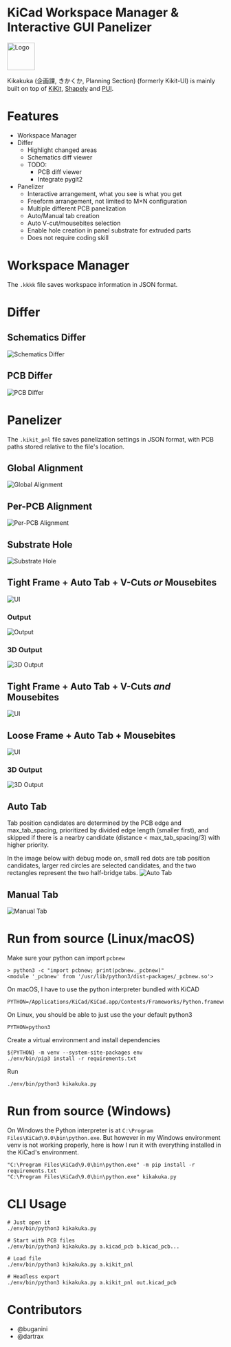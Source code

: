 # KiCad Workspace Manager & Interactive GUI Panelizer
<img src="resources/icon.png" alt="Logo" width="64" height="64">

Kikakuka (企画課, きかくか, Planning Section) (formerly Kikit-UI) is mainly built on top of [KiKit](https://github.com/yaqwsx/KiKit), [Shapely](https://github.com/shapely/shapely) and [PUI](https://github.com/buganini/PUI).

# Features
* Workspace Manager
* Differ
    * Highlight changed areas
    * Schematics diff viewer
    * TODO:
        * PCB diff viewer
        * Integrate pygit2
* Panelizer
    * Interactive arrangement, what you see is what you get
    * Freeform arrangement, not limited to M×N configuration
    * Multiple different PCB panelization
    * Auto/Manual tab creation
    * Auto V-cut/mousebites selection
    * Enable hole creation in panel substrate for extruded parts
    * Does not require coding skill

# Workspace Manager
The `.kkkk` file saves workspace information in JSON format.

# Differ
## Schematics Differ
![Schematics Differ](screenshots/sch_differ.gif)

## PCB Differ
![PCB Differ](screenshots/pcb_differ.png)


# Panelizer
The `.kikit_pnl` file saves panelization settings in JSON format, with PCB paths stored relative to the file's location.

## Global Alignment
![Global Alignment](screenshots/global_alignment.gif)

## Per-PCB Alignment
![Per-PCB Alignment](screenshots/single_alignment.gif)

## Substrate Hole
![Substrate Hole](screenshots/substrate_hole.gif)

## Tight Frame + Auto Tab + V-Cuts *or* Mousebites
![UI](screenshots/tight_frame_autotab_autocut.png)
### Output
![Output](screenshots/tight_frame_autotab_autocut_output.png)
### 3D Output
![3D Output](screenshots/tight_frame_autotab_autocut_output_3d.png)

## Tight Frame + Auto Tab + V-Cuts *and* Mousebites
![UI](screenshots/tight_frame_autotab_vcuts_and_mousebites.png)

## Loose Frame + Auto Tab + Mousebites
![UI](screenshots/loose_frame_autotab_mousebites.png)
### 3D Output
![3D Output](screenshots/loose_frame_autotab_mousebites_output_3d.png)

## Auto Tab
Tab position candidates are determined by the PCB edge and max_tab_spacing, prioritized by divided edge length (smaller first), and skipped if there is a nearby candidate (distance < max_tab_spacing/3) with higher priority.

In the image below with debug mode on, small red dots are tab position candidates, larger red circles are selected candidates, and the two rectangles represent the two half-bridge tabs.
![Auto Tab](screenshots/auto_tab.png)

## Manual Tab
![Manual Tab](screenshots/manual_tab.gif)

# Run from source (Linux/macOS)
Make sure your python can import `pcbnew`
```
> python3 -c "import pcbnew; print(pcbnew._pcbnew)"
<module '_pcbnew' from '/usr/lib/python3/dist-packages/_pcbnew.so'>
```
On macOS, I have to use the python interpreter bundled with KiCAD
```
PYTHON=/Applications/KiCad/KiCad.app/Contents/Frameworks/Python.framework/Versions/Current/bin/python3
```

On Linux, you should be able to just use the your default python3
```
PYTHON=python3
```

Create a virtual environment and install dependencies
```
${PYTHON} -m venv --system-site-packages env
./env/bin/pip3 install -r requirements.txt
```

Run
```
./env/bin/python3 kikakuka.py
```

# Run from source (Windows)
On Windows the Python interpreter is at `C:\Program Files\KiCad\9.0\bin\python.exe`.
But however in my Windows environment venv is not working properly, here is how I run it with everything installed in the KiCad's environment.
```
"C:\Program Files\KiCad\9.0\bin\python.exe" -m pip install -r requirements.txt
"C:\Program Files\KiCad\9.0\bin\python.exe" kikakuka.py
```

# CLI Usage
```
# Just open it
./env/bin/python3 kikakuka.py

# Start with PCB files
./env/bin/python3 kikakuka.py a.kicad_pcb b.kicad_pcb...

# Load file
./env/bin/python3 kikakuka.py a.kikit_pnl

# Headless export
./env/bin/python3 kikakuka.py a.kikit_pnl out.kicad_pcb
```

# Contributors
* @buganini
* @dartrax
